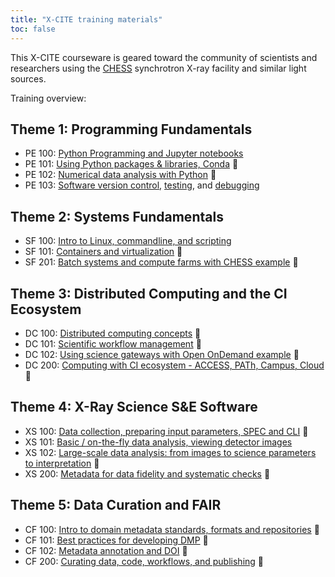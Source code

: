 ```yaml
---
title: "X-CITE training materials"
toc: false
---
```


This X-CITE courseware is geared toward the community of scientists and
researchers using the [CHESS] synchrotron X-ray facility and similar
light sources.

Training overview:

## Theme 1: Programming Fundamentals

- PE 100: [Python Programming and Jupyter notebooks][pe100]
- PE 101: [Using Python packages & libraries, Conda][pe101]  🚧
- PE 102: [Numerical data analysis with Python][pe102]  🚧
- PE 103: [Software version control][pe103-vcs],
  [testing][pe103-testing], and [debugging][pe103-debugging] 

## Theme 2: Systems Fundamentals

- SF 100: [Intro to Linux, commandline, and scripting][sf100]
- SF 101: [Containers and virtualization][sf101] 🚧
- SF 201: [Batch systems and compute farms with CHESS example][sf201] 🚧

## Theme 3: Distributed Computing and the CI Ecosystem

- DC 100: [Distributed computing concepts][dc100] 🚧
- DC 101: [Scientific workflow management][dc101] 🚧
- DC 102: [Using science gateways with Open OnDemand example][dc102] 🚧
- DC 200: [Computing with CI ecosystem - ACCESS, PATh, Campus,
  Cloud][dc200] 🚧

## Theme 4: X-Ray Science S&E Software

- XS 100: [Data collection, preparing input parameters, SPEC and
  CLI][xs100] 🚧
- XS 101: [Basic / on-the-fly data analysis, viewing detector images][xs101]
- XS 102: [Large-scale data analysis: from images to science
  parameters to interpretation][xs102] 🚧
- XS 200: [Metadata for data fidelity and systematic checks][xs200]  🚧

## Theme 5: Data Curation and FAIR

- CF 100: [Intro to domain metadata standards, formats and repositories][cf100] 🚧
- CF 101: [Best practices for developing DMP][cf101] 🚧
- CF 102: [Metadata annotation and DOI][cf102] 🚧
- CF 200: [Curating data, code, workflows, and publishing][cf200] 🚧

<!-- References -->

[CHESS]: https://www.chess.cornell.edu/

[pe100]: ./theme1/PE100/PE100-01Introduction.ipynb
[pe101]: ./theme1/PE101/PE101-01Packages.ipynb
[pe102]: ./theme1/PE102/PE102-02NumPy.ipynb
[pe103]: ./theme1/PE103/vcs-testing-debugging.md

[pe103-vcs]: ./theme1/PE103//vcs.qmd
[pe103-testing]: ./theme1/PE103/testing.md
[pe103-debugging]: ./theme1/PE103/debugging.md

[sf100]: ./theme2/SF100/linux-commandline-scripting.md
[sf101]: ./theme2/SF101/containers-and-virtualization.md
<!-- [sf200]: ./theme2/SF200/parallel-computing.md -->
[sf201]: ./theme2/SF201/batch-systems-and-compute-farms.md

[dc100]: ./theme3/DC100/distributed-computing.md
[dc101]: ./theme3/DC101/scientific-workflow-management.md
[dc102]: ./theme3/DC102/using-science-gateways.md
[dc200]: ./theme3/DC200/computing-with-ci-ecosystem.md

[xs100]: ./theme4/XS100/data-collection.md
[xs101]: ./theme4/XS101/data-analysis.md
[xs102]: ./theme4/XS102/large-scale-data-analysis.md
[xs200]: ./theme4/XS200/metadata.md

[cf100]: ./theme5/CF100/domain-metadata-standards.md
[cf101]: ./theme5/CF101/dmp-best-practices.md
[cf102]: ./theme5/CF102/metadata-annotation-and-doi.md
[cf200]: ./theme5/CF200/curating-data.md

